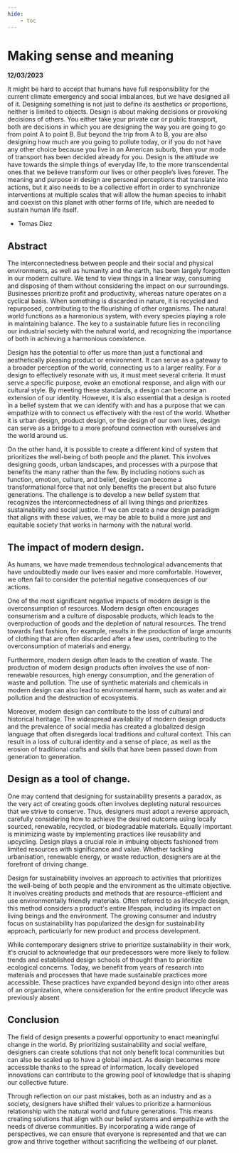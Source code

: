 ```yaml
---
hide:
    - toc
---
```

# **Making sense and meaning** 

**12/03/2023**

It might be hard to accept that humans have full responsibility for the current climate emergency and social imbalances, but we have designed all of it. Designing something is not just to define its aesthetics or proportions, neither is limited to objects. Design is about making decisions or provoking decisions of others. You either take your private car or public transport, both are decisions in which you are designing the way you are going to go from point A to point B. But beyond the trip from A to B, you are also designing how much are you going to pollute today, or if you do not have any other choice because you live in an American suburb, then your mode of transport has been decided already for you. Design is the attitude we have towards the simple things of everyday life, to the more transcendental ones that we believe transform our lives or other people’s lives forever. The meaning and purpose in design are personal perceptions that translate into actions, but it also needs to be a collective effort in order to synchronize interventions at multiple scales that will allow the human species to inhabit and coexist on this planet with other forms of life, which are needed to sustain human life itself.

- Tomas Diez 

## Abstract 

The interconnectedness between people and their social and physical environments, as well as humanity and the earth, has been largely forgotten in our modern culture. We tend to view things in a linear way, consuming and disposing of them without considering the impact on our surroundings. Businesses prioritize profit and productivity, whereas nature operates on a cyclical basis. When something is discarded in nature, it is recycled and repurposed, contributing to the flourishing of other organisms. The natural world functions as a harmonious system, with every species playing a role in maintaining balance. The key to a sustainable future lies in reconciling our industrial society with the natural world, and recognizing the importance of both in achieving a harmonious coexistence.

Design has the potential to offer us more than just a functional and aesthetically pleasing product or environment. It can serve as a gateway to a broader perception of the world, connecting us to a larger reality. For a design to effectively resonate with us, it must meet several criteria. It must serve a specific purpose, evoke an emotional response, and align with our cultural style. By meeting these standards, a design can become an extension of our identity. However, it is also essential that a design is rooted in a belief system that we can identify with and has a purpose that we can empathize with to connect us effectively with the rest of the world. Whether it is urban design, product design, or the design of our own lives, design can serve as a bridge to a more profound connection with ourselves and the world around us.

On the other hand, it is possible to create a different kind of system that prioritizes the well-being of both people and the planet. This involves designing goods, urban landscapes, and processes with a purpose that benefits the many rather than the few. By including notions such as function, emotion, culture, and belief, design can become a transformational force that not only benefits the present but also future generations. The challenge is to develop a new belief system that recognizes the interconnectedness of all living things and prioritizes sustainability and social justice. If we can create a new design paradigm that aligns with these values, we may be able to build a more just and equitable society that works in harmony with the natural world.

## The impact of modern design. 

As humans, we have made tremendous technological advancements that have undoubtedly made our lives easier and more comfortable. However, we often fail to consider the potential negative consequences of our actions. 

One of the most significant negative impacts of modern design is the overconsumption of resources. Modern design often encourages consumerism and a culture of disposable products, which leads to the overproduction of goods and the depletion of natural resources. The trend towards fast fashion, for example, results in the production of large amounts of clothing that are often discarded after a few uses, contributing to the overconsumption of materials and energy.

Furthermore, modern design often leads to the creation of waste. The production of modern design products often involves the use of non-renewable resources, high energy consumption, and the generation of waste and pollution. The use of synthetic materials and chemicals in modern design can also lead to environmental harm, such as water and air pollution and the destruction of ecosystems.

Moreover, modern design can contribute to the loss of cultural and historical heritage. The widespread availability of modern design products and the prevalence of social media has created a globalized design language that often disregards local traditions and cultural context. This can result in a loss of cultural identity and a sense of place, as well as the erosion of traditional crafts and skills that have been passed down from generation to generation.

## Design as a tool of change.

One may contend that designing for sustainability presents a paradox, as the very act of creating goods often involves depleting natural resources that we strive to conserve. Thus, designers must adopt a reverse approach, carefully considering how to achieve the desired outcome using locally sourced, renewable, recycled, or biodegradable materials. Equally important is minimizing waste by implementing practices like reusability and upcycling. Design plays a crucial role in imbuing objects fashioned from limited resources with significance and value. Whether tackling urbanisation, renewable energy, or waste reduction, designers are at the forefront of driving change.

Design for sustainability involves an approach to activities that prioritizes the well-being of both people and the environment as the ultimate objective. It involves creating products and methods that are resource-efficient and use environmentally friendly materials. Often referred to as lifecycle design, this method considers a product's entire lifespan, including its impact on living beings and the environment. The growing consumer and industry focus on sustainability has popularized the design for sustainability approach, particularly for new product and process development.

While contemporary designers strive to prioritize sustainability in their work, it's crucial to acknowledge that our predecessors were more likely to follow trends and established design schools of thought than to prioritize ecological concerns. Today, we benefit from years of research into materials and processes that have made sustainable practices more accessible. These practices have expanded beyond design into other areas of an organization, where consideration for the entire product lifecycle was previously absent

## Conclusion

The field of design presents a powerful opportunity to enact meaningful change in the world. By prioritizing sustainability and social welfare, designers can create solutions that not only benefit local communities but can also be scaled up to have a global impact. As design becomes more accessible thanks to the spread of information, locally developed innovations can contribute to the growing pool of knowledge that is shaping our collective future.

Through reflection on our past mistakes, both as an industry and as a society, designers have shifted their values to prioritize a harmonious relationship with the natural world and future generations. This means creating solutions that align with our belief systems and empathize with the needs of diverse communities. By incorporating a wide range of perspectives, we can ensure that everyone is represented and that we can grow and thrive together without sacrificing the wellbeing of our planet.